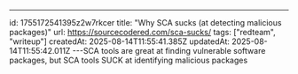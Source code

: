 ---
id: 1755172541395z2w7rkcer
title: "Why SCA sucks (at detecting malicious packages)"
url: https://sourcecodered.com/sca-sucks/
tags: ["redteam", "writeup"]
createdAt: 2025-08-14T11:55:41.385Z
updatedAt: 2025-08-14T11:55:42.011Z
---SCA tools are great at finding vulnerable software packages, but SCA tools SUCK at identifying malicious packages
